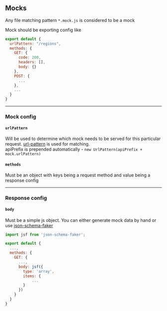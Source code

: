 ## Mocks

Any file matching pattern `*.mock.js` is considered to be a mock

Mock should be exporting config like
```javascript
export default {
  urlPattern: "/regions",
  methods: {
    GET: {
      code: 200,
      headers: [],
      body: {}
    },
    POST: {
      ...
    },
    ...
  }
}
```


___
### Mock config
#### `urlPattern`
Will be used to determine which mock needs to be served for this particular request.
[url-pattern](https://www.npmjs.com/package/url-pattern) is used for matching.  
apiPrefix is prepended automatically - `new UrlPattern(apiPrefix + mock.urlPattern)`

#### `methods`
Must be an object with keys being a request method and value being a response config


___
### Response config
#### `body`
Must be a simple js object. You can either generate mock data by hand or use [json-schema-faker](https://github.com/json-schema-faker/json-schema-faker)
```javascript
import jsf from 'json-schema-faker';

export default {
  ...,
  methods: {
    GET: {
      ...,
      body: jsf({
        type: 'array',
        items: {
            ...
        }
      })
    }
  }
}
```
